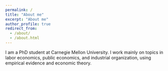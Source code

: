 ```yaml
---
permalink: /
title: "About me"
excerpt: "About me"
author_profile: true
redirect_from: 
  - /about/
  - /about.html
---
```


I am a PhD student at Carnegie Mellon University. I work mainly on topics in labor economics, public economics, and industrial organization, using empirical evidence and economic theory.
<!--
My current research focuses on labor and consumer markets of new forms and structures (often driven by technological innovation), in particular how these markets function fundamentally differently from traditional markets, and efficiency and incidence of institutions designed to adapt to new market features in these markets.
-->
